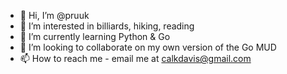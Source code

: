 - 👋 Hi, I’m @pruuk
- 👀 I’m interested in billiards, hiking, reading
- 🌱 I’m currently learning Python & Go
- 💞️ I’m looking to collaborate on my own version of the Go MUD
- 📫 How to reach me - email me at calkdavis@gmail.com

<!---
pruuk/pruuk is a ✨ special ✨ repository because its `README.md` (this file) appears on your GitHub profile.
You can click the Preview link to take a look at your changes.
--->
